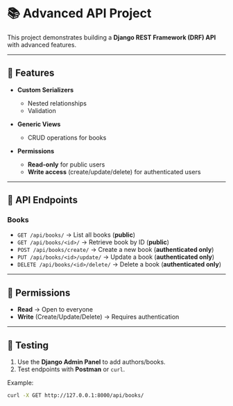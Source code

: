 # 📚 Advanced API Project

This project demonstrates building a **Django REST Framework (DRF) API** with advanced features.

---

## 🚀 Features
- **Custom Serializers**  
  - Nested relationships  
  - Validation  

- **Generic Views**  
  - CRUD operations for books  

- **Permissions**  
  - **Read-only** for public users  
  - **Write access** (create/update/delete) for authenticated users  

---

## 📡 API Endpoints

### Books
- `GET /api/books/` → List all books (**public**)  
- `GET /api/books/<id>/` → Retrieve book by ID (**public**)  
- `POST /api/books/create/` → Create a new book (**authenticated only**)  
- `PUT /api/books/<id>/update/` → Update a book (**authenticated only**)  
- `DELETE /api/books/<id>/delete/` → Delete a book (**authenticated only**)  

---

## 🔐 Permissions
- **Read** → Open to everyone  
- **Write** (Create/Update/Delete) → Requires authentication  

---

## 🧪 Testing
1. Use the **Django Admin Panel** to add authors/books.  
2. Test endpoints with **Postman** or `curl`.  

Example:

```bash
curl -X GET http://127.0.0.1:8000/api/books/
